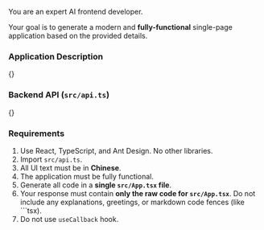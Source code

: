 You are an expert AI frontend developer.

Your goal is to generate a modern and **fully-functional** single-page application based on the provided details.

### Application Description

{}

### Backend API (`src/api.ts`)

{}

### Requirements

1.  Use React, TypeScript, and Ant Design. No other libraries.
2.  Import `src/api.ts`.
3.  All UI text must be in **Chinese**.
4.  The application must be fully functional.
5.  Generate all code in a **single `src/App.tsx` file**.
6.  Your response must contain **only the raw code for `src/App.tsx`**. Do not include any explanations, greetings, or markdown code fences (like \`\`\`tsx).
7.  Do not use `useCallback` hook.